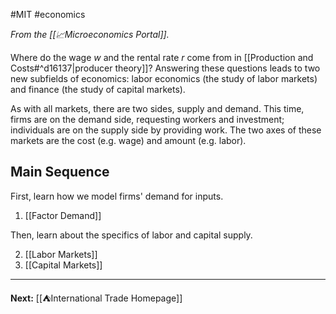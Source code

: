 #MIT #economics 

*From the [[📈Microeconomics Portal]].*

Where do the wage $w$ and the rental rate $r$ come from in [[Production and Costs#^d16137|producer theory]]? Answering these questions leads to two new subfields of economics: labor economics (the study of labor markets) and finance (the study of capital markets).

As with all markets, there are two sides, supply and demand. This time, firms are on the demand side, requesting workers and investment; individuals are on the supply side by providing work. The two axes of these markets are the cost (e.g. wage) and amount (e.g. labor).
## Main Sequence

First, learn how we model firms' demand for inputs.

1. [[Factor Demand]]

Then, learn about the specifics of labor and capital supply.

2. [[Labor Markets]]
3. [[Capital Markets]]

---

**Next:** [[⛺International Trade Homepage]]